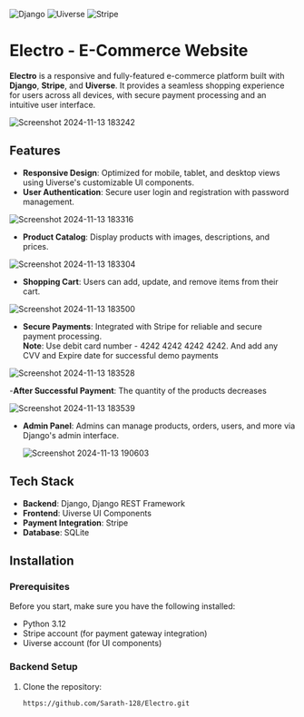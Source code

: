 ![Django](https://img.shields.io/badge/Django-blue)
![Uiverse](https://img.shields.io/badge/Uiverse-yellow)
![Stripe](https://img.shields.io/badge/Stripe-red)


# Electro - E-Commerce Website

**Electro** is a responsive and fully-featured e-commerce platform built with **Django**, **Stripe**, and **Uiverse**. It provides a seamless shopping experience for users across all devices, with secure payment processing and an intuitive user interface.

![Screenshot 2024-11-13 183242](https://github.com/user-attachments/assets/a02efa62-1406-4902-9416-1df6b4b4fea5)

## Features

- **Responsive Design**: Optimized for mobile, tablet, and desktop views using Uiverse's customizable UI components.
- **User Authentication**: Secure user login and registration with password management.
  
![Screenshot 2024-11-13 183316](https://github.com/user-attachments/assets/fcd6307e-b07a-49a1-a155-3d952ffb82b2)

- **Product Catalog**: Display products with images, descriptions, and prices.
  
![Screenshot 2024-11-13 183304](https://github.com/user-attachments/assets/9b57af8a-a02b-4aa3-ae28-de9dfac5ca1b)

- **Shopping Cart**: Users can add, update, and remove items from their cart.
  
![Screenshot 2024-11-13 183500](https://github.com/user-attachments/assets/c0b4840b-5651-4be6-bf63-0e85c233555c)

- **Secure Payments**: Integrated with Stripe for reliable and secure payment processing.  
         **Note**: Use debit card number - 4242 4242 4242 4242. And add any CVV and Expire date for successful demo payments
  
![Screenshot 2024-11-13 183528](https://github.com/user-attachments/assets/2c922e61-6ca2-4393-976a-cff10ebdd87c)


-**After Successful Payment**: The quantity of the products decreases

![Screenshot 2024-11-13 183539](https://github.com/user-attachments/assets/aad2bcfb-b79e-4d40-a3e4-1a9ca4df6709)

- **Admin Panel**: Admins can manage products, orders, users, and more via Django's admin interface.
  
  ![Screenshot 2024-11-13 190603](https://github.com/user-attachments/assets/cbaa1f51-a05c-4438-bd17-b3e49705d627)


## Tech Stack

- **Backend**: Django, Django REST Framework
- **Frontend**: Uiverse UI Components
- **Payment Integration**: Stripe
- **Database**: SQLite 

## Installation

### Prerequisites

Before you start, make sure you have the following installed:

- Python 3.12
- Stripe account (for payment gateway integration)
- Uiverse account (for UI components)

### Backend Setup

1. Clone the repository:
   ```bash
   https://github.com/Sarath-128/Electro.git
